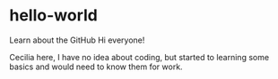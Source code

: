 # hello-world
Learn about the GitHub 
Hi everyone! 

Cecilia here, I have no idea about coding, but started to learning some basics and would need to know them for work. 
